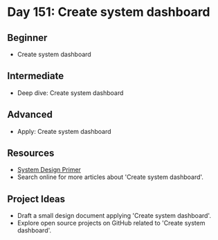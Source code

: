 # Day 151: Create system dashboard

## Beginner
- Create system dashboard

## Intermediate
- Deep dive: Create system dashboard

## Advanced
- Apply: Create system dashboard

## Resources
- [System Design Primer](https://github.com/donnemartin/system-design-primer/search?q=Create+system+dashboard)
- Search online for more articles about 'Create system dashboard'.

## Project Ideas
- Draft a small design document applying 'Create system dashboard'.
- Explore open source projects on GitHub related to 'Create system dashboard'.

